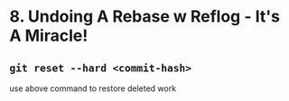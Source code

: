 # 8. Undoing A Rebase w Reflog - It's A Miracle!

## `git reset --hard <commit-hash>`

use above command to restore deleted work

